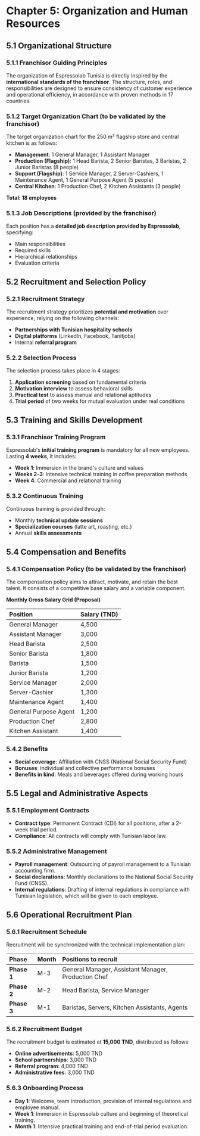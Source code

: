 # Chapter 5: Organization and Human Resources

## 5.1 Organizational Structure

### 5.1.1 Franchisor Guiding Principles

The organization of Espressolab Tunisia is directly inspired by the **international standards of the franchisor**. The structure, roles, and responsibilities are designed to ensure consistency of customer experience and operational efficiency, in accordance with proven methods in 17 countries.

### 5.1.2 Target Organization Chart (to be validated by the franchisor)

The target organization chart for the 250 m² flagship store and central kitchen is as follows:

- **Management**: 1 General Manager, 1 Assistant Manager
- **Production (Flagship)**: 1 Head Barista, 2 Senior Baristas, 3 Baristas, 2 Junior Baristas (8 people)
- **Support (Flagship)**: 1 Service Manager, 2 Server-Cashiers, 1 Maintenance Agent, 1 General Purpose Agent (5 people)
- **Central Kitchen**: 1 Production Chef, 2 Kitchen Assistants (3 people)

**Total: 18 employees**

### 5.1.3 Job Descriptions (provided by the franchisor)

Each position has a **detailed job description provided by Espressolab**, specifying:
- Main responsibilities
- Required skills
- Hierarchical relationships
- Evaluation criteria

## 5.2 Recruitment and Selection Policy

### 5.2.1 Recruitment Strategy

The recruitment strategy prioritizes **potential and motivation** over experience, relying on the following channels:
- **Partnerships with Tunisian hospitality schools**
- **Digital platforms** (LinkedIn, Facebook, Tanitjobs)
- Internal **referral program**

### 5.2.2 Selection Process

The selection process takes place in 4 stages:
1. **Application screening** based on fundamental criteria
2. **Motivation interview** to assess behavioral skills
3. **Practical test** to assess manual and relational aptitudes
4. **Trial period** of two weeks for mutual evaluation under real conditions

## 5.3 Training and Skills Development

### 5.3.1 Franchisor Training Program

Espressolab's **initial training program** is mandatory for all new employees. Lasting **4 weeks**, it includes:
- **Week 1**: Immersion in the brand's culture and values
- **Weeks 2-3**: Intensive technical training in coffee preparation methods
- **Week 4**: Commercial and relational training

### 5.3.2 Continuous Training

Continuous training is provided through:
- Monthly **technical update sessions**
- **Specialization courses** (latte art, roasting, etc.)
- Annual **skills assessments**

## 5.4 Compensation and Benefits

### 5.4.1 Compensation Policy (to be validated by the franchisor)

The compensation policy aims to attract, motivate, and retain the best talent. It consists of a competitive base salary and a variable component.

**Monthly Gross Salary Grid (Proposal)**

| Position | Salary (TND) |
| :--- | :--- |
| General Manager | 4,500 |
| Assistant Manager | 3,000 |
| Head Barista | 2,500 |
| Senior Barista | 1,800 |
| Barista | 1,500 |
| Junior Barista | 1,200 |
| Service Manager | 2,000 |
| Server-Cashier | 1,300 |
| Maintenance Agent | 1,400 |
| General Purpose Agent | 1,200 |
| Production Chef | 2,800 |
| Kitchen Assistant | 1,400 |

### 5.4.2 Benefits

- **Social coverage**: Affiliation with CNSS (National Social Security Fund)
- **Bonuses**: Individual and collective performance bonuses
- **Benefits in kind**: Meals and beverages offered during working hours

## 5.5 Legal and Administrative Aspects

### 5.5.1 Employment Contracts

- **Contract type**: Permanent Contract (CDI) for all positions, after a 2-week trial period.
- **Compliance**: All contracts will comply with Tunisian labor law.

### 5.5.2 Administrative Management

- **Payroll management**: Outsourcing of payroll management to a Tunisian accounting firm.
- **Social declarations**: Monthly declarations to the National Social Security Fund (CNSS).
- **Internal regulations**: Drafting of internal regulations in compliance with Tunisian legislation, which will be given to each employee.

## 5.6 Operational Recruitment Plan

### 5.6.1 Recruitment Schedule

Recruitment will be synchronized with the technical implementation plan:

| Phase | Month | Positions to recruit |
| :--- | :--- | :--- |
| **Phase 1** | M-3 | General Manager, Assistant Manager, Production Chef |
| **Phase 2** | M-2 | Head Barista, Service Manager |
| **Phase 3** | M-1 | Baristas, Servers, Kitchen Assistants, Agents |

### 5.6.2 Recruitment Budget

The recruitment budget is estimated at **15,000 TND**, distributed as follows:
- **Online advertisements**: 5,000 TND
- **School partnerships**: 3,000 TND
- **Referral program**: 4,000 TND
- **Administrative fees**: 3,000 TND

### 5.6.3 Onboarding Process

- **Day 1**: Welcome, team introduction, provision of internal regulations and employee manual.
- **Week 1**: Immersion in Espressolab culture and beginning of theoretical training.
- **Month 1**: Intensive practical training and end-of-trial period evaluation.
